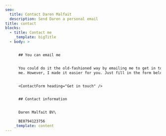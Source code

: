 ```yaml
---
seo:
  title: Contact Daren Malfait
  description: Send Daren a personal email
title: contact
blocks:
  - title: Contact me
    _template: bigTitle
  - body: >


      ## You can email me


      You could do it the old-fashioned way by emailing me to get in touch with
      me. However, I made it easier for you. Just fill in the form below.


      <ContactForm heading="Get in touch" />


      ## Contact information


      Daren Malfait BV\

      BE0794123756
    _template: content
---
```



